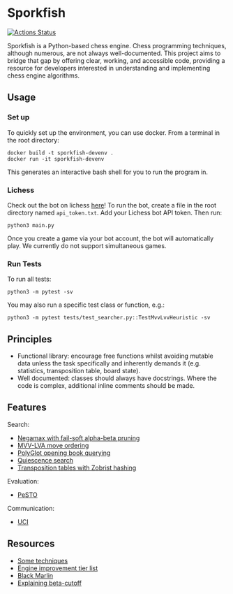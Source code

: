 # Sporkfish

[![Actions Status](https://github.com/KYLChiu/sporkfish/workflows/Python/badge.svg)](https://github.com/KYLChiu/sporkfish/actions)

Sporkfish is a Python-based chess engine. Chess programming techniques, although numerous, are not always well-documented. This project aims to bridge that gap by offering clear, working, and accessible code, providing a resource for developers interested in understanding and implementing chess engine algorithms.

## Usage

### Set up

To quickly set up the environment, you can use docker. From a terminal in the root directory:

```
docker build -t sporkfish-devenv .
docker run -it sporkfish-devenv
```

This generates an interactive bash shell for you to run the program in.

### Lichess

Check out the bot on lichess [here](https://lichess.org/@/Sporkfish)! To run the bot, create a file in the root directory named `api_token.txt`. Add your Lichess bot API token. Then run:

```
python3 main.py
```

Once you create a game via your bot account, the bot will automatically play. We currently do not support simultaneous games.

### Run Tests

To run all tests:

```
python3 -m pytest -sv
```

You may also run a specific test class or function, e.g.:

```
python3 -m pytest tests/test_searcher.py::TestMvvLvvHeuristic -sv
```

## Principles

* Functional library: encourage free functions whilst avoiding mutable data unless the task specifically and inherently demands it (e.g. statistics, transposition table, board state).
* Well documented: classes should always have docstrings. Where the code is complex, additional inline comments should be made.

## Features

Search:

* [Negamax with fail-soft alpha-beta pruning](https://www.cs.cornell.edu/courses/cs312/2002sp/lectures/rec21.htm)
* [MVV-LVA move ordering](https://www.chessprogramming.org/Move_Ordering)
* [PolyGlot opening book querying](https://python-chess.readthedocs.io/en/latest/polyglot.html)
* [Quiescence search](https://www.chessprogramming.org/Quiescence_Search)
* [Transposition tables with Zobrist hashing](https://mediocrechess.blogspot.com/2007/01/guide-transposition-tables.html)

Evaluation:

* [PeSTO](https://www.chessprogramming.org/PeSTO%27s_Evaluation_Function)

Communication:

* [UCI](https://www.chessprogramming.org/UCI)

## Resources

* [Some techniques](https://stackoverflow.com/questions/16500739/chess-high-branching-factor/16642804#16642804)
* [Engine improvement tier list](https://www.reddit.com/r/ComputerChess/comments/yln9ef/comparative_advantage_of_engine_improvements/)
* [Black Marlin](https://github.com/jnlt3/blackmarlin?tab=readme-ov-file#efficiently-updatable-neural-networks)
* [Explaining beta-cutoff](https://stackoverflow.com/questions/2533219/alpha-beta-cutoff)
